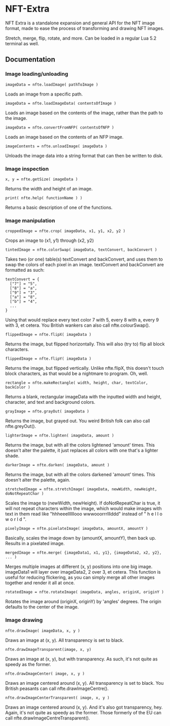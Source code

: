 # NFT-Extra

NFT Extra is a standalone expansion and general API for the NFT image format, made to ease the process of transforming and drawing NFT images.

Stretch, merge, flip, rotate, and more. Can be loaded in a regular Lua 5.2 terminal as well.

## Documentation

### Image loading/unloading
```
imageData = nfte.loadImage( pathToImage )
```
Loads an image from a specific path.

```
imageData = nfte.loadImageData( contentsOfImage )
```
Loads an image based on the contents of the image, rather than the path to the image.

```
imageData = nfte.convertFromNFP( contentsOfNFP )
```
Loads an image based on the contents of an NFP image.

```
imageContents = nfte.unloadImage( imageData )
```
Unloads the image data into a string format that can then be written to disk.


### Image inspection
```
x, y = nfte.getSize( imageData )
```
Returns the width and height of an image.

```
print( nfte.help( functionName ) )
```
Returns a basic description of one of the functions.


### Image manipulation
```
croppedImage = nfte.crop( imageData, x1, y1, x2, y2 )
```
Crops an image to (x1, y1) through (x2, y2)

```
tintedImage = nfte.colorSwap( imageData, textConvert, backConvert )
```
Takes two (or one) table(s) textConvert and backConvert, and uses them to swap the colors of each pixel in an image.
textConvert and backConvert are formatted as such:
```
textConvert = {
  ["7"] = "5",
  ["8"] = "a",
  ["9"] = "3",
  ["a"] = "8",
  ["b"] = "4",
  ...
}
```
Using that would replace every text color 7 with 5, every 8 with a, every 9 with 3, et cetera.
You British wankers can also call nfte.colourSwap().

```
flippedImage = nfte.flipX( imageData )
```
Returns the image, but flipped horizontally.
This will also (try to) flip all block characters.

```
flippedImage = nfte.flipY( imageData )
```
Returns the image, but flipped vertically.
Unlike nfte.flipX, this doesn't touch block characters, as that would be a nightmare to program. Oh, well.

```
rectangle = nfte.makeRectangle( width, height, char, textColor, backColor )
```
Returns a blank, rectangular imageData with the inputted width and height, character, and text and background colors.

```
grayImage = nfte.grayOut( imageData )
```
Returns the image, but grayed out. You weird British folk can also call nfte.greyOut().

```
lighterImage = nfte.lighten( imageData, amount )
```
Returns the image, but with all the colors lightened 'amount' times.
This doesn't alter the palette, it just replaces all colors with one that's a lighter shade.

```
darkerImage = nfte.darken( imageData, amount )
```
Returns the image, but with all the colors darkened 'amount' times.
This doesn't alter the palette, again.

```
stretchedImage = nfte.stretchImage( imageData, newWidth, newHeight, doNotRepeatChar )
```
Scales the image to (newWidth, newHeight).
If doNotRepeatChar is true, it will not repeat characters within the image, which would make images with text in them read like "hhheeellllllooo   wwwooorrrlllddd" instead of " h  e  l  l  o     w  o  r  l  d ".

```
pixelyImage = nfte.pixelateImage( imageData, amountX, amountY )
```
Basically, scales the image down by (amountX, amountY), then back up. Results in a pixelated image.

```
mergedImage = nfte.merge( {imageData1, x1, y1}, {imageData2, x2, y2}, ... )
```
Merges multiple images at different (x, y) positions into one big image. imageData1 will layer over imageData2, 2 over 3, et cetera.
This function is useful for reducing flickering, as you can simply merge all other images together and render it all at once.

```
rotatedImage = nfte.rotateImage( imageData, angles, originX, originY )
```
Rotates the image around (originX, originY) by 'angles' degrees. The origin defaults to the center of the image.


### Image drawing
```
nfte.drawImage( imageData, x, y )
```
Draws an image at (x, y). All transparency is set to black.

```
nfte.drawImageTransparent(image, x, y)
```
Draws an image at (x, y), but with transparency. As such, it's not quite as speedy as the former.

```
nfte.drawImageCenter( image, x, y )
```
Draws an image centered around (x, y). All transparency is set to black.
You British peasants can call nfte.drawImageCentre().

```
nfte.drawImageCenterTransparent( image, x, y )
```
Draws an image centered around (x, y). And it's also got transparency, hey. Again, it's not quite as speedy as the former.
Those formerly of the EU can call nfte.drawImageCentreTransparent().
